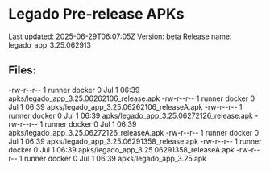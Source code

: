 # Legado Pre-release APKs
Last updated: 2025-06-29T06:07:05Z
Version: beta
Release name: legado_app_3.25.062913
## Files:
-rw-r--r-- 1 runner docker 0 Jul  1 06:39 apks/legado_app_3.25.06262106_release.apk
-rw-r--r-- 1 runner docker 0 Jul  1 06:39 apks/legado_app_3.25.06262106_releaseA.apk
-rw-r--r-- 1 runner docker 0 Jul  1 06:39 apks/legado_app_3.25.06272126_release.apk
-rw-r--r-- 1 runner docker 0 Jul  1 06:39 apks/legado_app_3.25.06272126_releaseA.apk
-rw-r--r-- 1 runner docker 0 Jul  1 06:39 apks/legado_app_3.25.06291358_release.apk
-rw-r--r-- 1 runner docker 0 Jul  1 06:39 apks/legado_app_3.25.06291358_releaseA.apk
-rw-r--r-- 1 runner docker 0 Jul  1 06:39 apks/legado_app_3.25.apk
